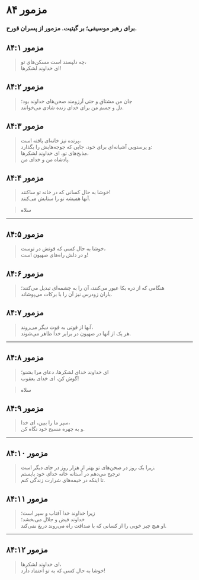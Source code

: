 # مزمور ۸۴

### برای رهبر موسیقی؛ بر گیتیت. مزمور از پسران قورح.

## مزمور ۸۴:۱

> چه دلپسند است مسکن‌های تو،  
> ای خداوند لشکرها!

## مزمور ۸۴:۲

> جان من مشتاق و حتی آرزومند صحن‌های خداوند بود؛  
> دل و جسم من برای خدای زنده شادی می‌خوانند.

## مزمور ۸۴:۳

> پرنده نیز خانه‌ای یافته است،  
> و پرستویی آشیانه‌ای برای خود، جایی که جوجه‌هایش را بگذارد:  
> مذبح‌های تو، ای خداوند لشکرها،  
> پادشاه من و خدای من.

## مزمور ۸۴:۴

> خوشا به حال کسانی که در خانه تو ساکنند!  
> آنها همیشه تو را ستایش می‌کنند.

> سلاه

---

## مزمور ۸۴:۵

> خوشا به حال کسی که قوتش در توست،  
> و در دلش راه‌های صهیون است!

## مزمور ۸۴:۶

> هنگامی که از دره بکا عبور می‌کنند، آن را به چشمه‌ای تبدیل می‌کنند؛  
> باران زودرس نیز آن را با برکات می‌پوشاند.

## مزمور ۸۴:۷

> آنها از قوتی به قوت دیگر می‌روند،  
> هر یک از آنها در صهیون در برابر خدا ظاهر می‌شوند.

---

## مزمور ۸۴:۸

> ای خداوند خدای لشکرها، دعای مرا بشنو؛  
> گوش کن، ای خدای یعقوب!

> سلاه

## مزمور ۸۴:۹

> سپر ما را ببین، ای خدا،  
> و به چهره مسیح خود نگاه کن.

---

## مزمور ۸۴:۱۰

> زیرا یک روز در صحن‌های تو بهتر از هزار روز در جای دیگر است.  
> ترجیح می‌دهم در آستانه خانه خدای خود بایستم  
> تا اینکه در خیمه‌های شرارت زندگی کنم.

## مزمور ۸۴:۱۱

> زیرا خداوند خدا آفتاب و سپر است؛  
> خداوند فیض و جلال می‌بخشد؛  
> او هیچ چیز خوبی را از کسانی که با صداقت راه می‌روند دریغ نمی‌کند.

---

## مزمور ۸۴:۱۲

> ای خداوند لشکرها،  
> خوشا به حال کسی که به تو اعتماد دارد!
